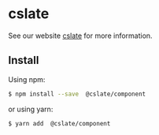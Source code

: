 # cslate

See our website [cslate](http://liihom.github.io/cslate) for more information.

## Install

Using npm:

```bash
$ npm install --save  @cslate/component
```

or using yarn:

```bash
$ yarn add  @cslate/component
```
